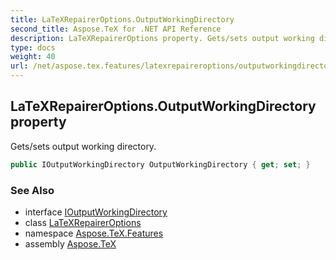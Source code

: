 ```yaml
---
title: LaTeXRepairerOptions.OutputWorkingDirectory
second_title: Aspose.TeX for .NET API Reference
description: LaTeXRepairerOptions property. Gets/sets output working directory
type: docs
weight: 40
url: /net/aspose.tex.features/latexrepaireroptions/outputworkingdirectory/
---
```

## LaTeXRepairerOptions.OutputWorkingDirectory property

Gets/sets output working directory.

```csharp
public IOutputWorkingDirectory OutputWorkingDirectory { get; set; }
```

### See Also

* interface [IOutputWorkingDirectory](../../../aspose.tex.io/ioutputworkingdirectory/)
* class [LaTeXRepairerOptions](../)
* namespace [Aspose.TeX.Features](../../latexrepaireroptions/)
* assembly [Aspose.TeX](../../../)


